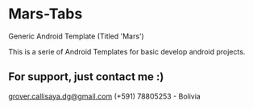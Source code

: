# Mars-Tabs
Generic Android Template (Titled 'Mars')

This is a serie of Android Templates for basic develop android projects. 

## For support, just contact me :)
grover.callisaya.dg@gmail.com
(+591) 78805253 - Bolivia
